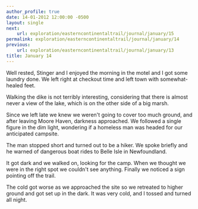 ```yaml
---
author_profile: true
date: 14-01-2012 12:00:00 -0500
layout: single
next:
    url: exploration/easterncontinentaltrail/journal/january/15
permalink: exploration/easterncontinentaltrail/journal/january/14
previous:
    url: exploration/easterncontinentaltrail/journal/january/13
title: January 14
---
```

Well rested, Stinger and I enjoyed the morning in the motel and I got some laundry done. We left right at checkout time and left town with somewhat-healed feet.

Walking the dike is not terribly interesting, considering that there is almost never a view of the lake, which is on the other side of a big marsh.

Since we left late we knew we weren't going to cover too much ground, and after leaving Moore Haven, darkness approached. We followed a single figure in the dim light, wondering if a homeless man was headed for our anticipated campsite.

The man stopped short and turned out to be a hiker. We spoke briefly and he warned of dangerous boat rides to Belle Isle in Newfoundland.

It got dark and we walked on, looking for the camp. When we thought we were in the right spot we couldn't see anything. Finally we noticed a sign pointing off the trail.

The cold got worse as we approached the site so we retreated to higher ground and got set up in the dark. It was very cold, and I tossed and turned all night.
